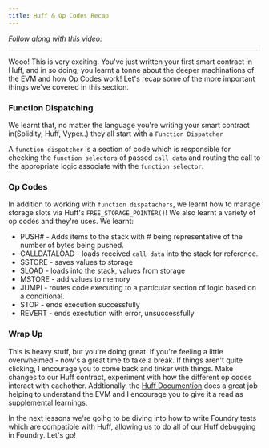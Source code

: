 ```yaml
---
title: Huff & Op Codes Recap
---
```


_Follow along with this video:_

---


Wooo! This is very exciting. You've just written your first smart contract in Huff, and in so doing, you learnt a tonne about the deeper machinations of the EVM and how Op Codes work!  Let's recap some of the more important things we've covered in this section.

### Function Dispatching

We learnt that, no matter the language you're writing your smart contract in(Solidity, Huff, Vyper..) they all start with a `Function Dispatcher`

A `function dispatcher` is a section of code which is responsible for checking the `function selectors` of passed `call data` and routing the call to the appropriate logic associate with the `function selector`.

### Op Codes

In addition to working with `function dispatachers`, we learnt how to manage storage slots via Huff's `FREE_STORAGE_POINTER()`! We also learnt a variety of op codes and they're uses. We learnt:

- PUSH# - Adds items to the stack with # being representative of the number of bytes being pushed.
- CALLDATALOAD - loads received `call data` into the stack for reference.
- SSTORE - saves values to storage
- SLOAD - loads into the stack, values from storage
- MSTORE - add values to memory
- JUMPI - routes code executing to a particular section of logic based on a conditional.
- STOP - ends execution successfully
- REVERT - ends exectution with error, unsuccessfully

### Wrap Up

This is heavy stuff, but you're doing great. If you're feeling a little overwhelmed - now's a great time to take a break. If things aren't quite clicking, I encourage you to come back and tinker with things. Make changes to our Huff contract, experiment with how the different op codes interact with eachother. Addtionally, the [Huff Documention](docs.huff.sh) does a great job helping to understand the EVM and I encourage you to give it a read as supplemental learnings.

In the next lessons we're goihg to be diving into how to write Foundry tests which are compatible with Huff, allowing us to do all of our Huff debugging in Foundry. Let's go!
